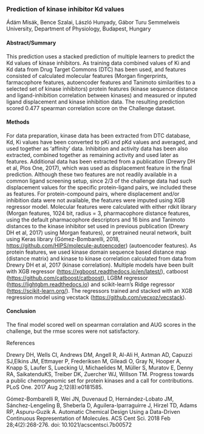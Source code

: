 ### Prediction of kinase inhibitor Kd values

Ádám Misák, Bence Szalai, László Hunyady, Gábor Turu
Semmelweis University, Department of Physiology, Budapest, Hungary

#### Abstract/Summary

This prediction uses a stacked prediction of multiple learners to predict the Kd values of kinase inhibitors. As training data combined values of Ki and Kd data from Drug Target Commons (DTC) has been used, and features consisted of calculated molecular features (Morgan fingerprints, farmacophore features, autoencoder features and Tanimoto similarities to a selected set of kinase inhibitors) protein features (kinase sequence distance and ligand-inhibition correlation between kinases) and measured or inputed ligand displacement and kinase inhibition data. The resulting prediction scored 0.477 spearman correlation score on the Challenge dataset.

#### Methods

For data preparation, kinase data has been extracted from DTC database, Kd, Ki values have been converted to pKi and pKd values and averaged, and used together as ‘affinity’ data. Inhibition and activity data has been also extracted, combined together as remaining activity and used later as features. Additional data has been extracted from a publication (Drewry DH et al, Plos One, 2017), which was used as displacement feature in the final prediction. Although these two features are not readily available in a common ligand screening setup, since 2/3 of the challenge data had such displacement values for the specific protein-ligand pairs, we included these as features. For protein-compound pairs, where displacement and/or inhibition data were not available, the features were imputed using XGB regressor model.
Molecular features were calculated with either rdkit library (Morgan features, 1024 bit, radius = 3, pharmacophore distance features, using the default pharmacophore descriptors and 16 bins and Tanimoto distances to the kinase inhibitor set used in previous publication (Drewry DH et al, 2017) using Morgan features), or pretrained neural network, built using Keras library (Gómez-Bombarelli, 2018, https://github.com/HIPS/molecule-autoencoder) (autoencoder features). As protein features, we used kinase domain sequence based distance map (distance matrix) and kinase to kinase correlation calculated from data from Drewry DH et al, 2017 (kinase correlation).
Multiple models have been built with XGB regressor (https://xgboost.readthedocs.io/en/latest/), catboost (https://github.com/catboost/catboost), LGBM regressor (https://lightgbm.readthedocs.io) and scikit-learn’s Ridge regressor (https://scikit-learn.org/). The regressors trained and stacked with an XGB regression model using vecstack (https://github.com/vecxoz/vecstack).

#### Conclusion

The final model scored well on spearman corralation and AUG scores in the challenge, but the rmse scores were not satisfactory.

References

Drewry DH, Wells CI, Andrews DM, Angell R, Al-Ali H, Axtman AD, Capuzzi SJ,Elkins JM, Ettmayer P, Frederiksen M, Gileadi O, Gray N, Hooper A, Knapp S, Laufer S, Luecking U, Michaelides M, Müller S, Muratov E, Denny RA, SaikatenduKS, Treiber DK, Zuercher WJ, Willson TM. Progress towards a public chemogenomic set for protein kinases and a call for contributions. PLoS One. 2017 Aug 2;12(8):e0181585.

Gómez-Bombarelli R, Wei JN, Duvenaud D, Hernández-Lobato JM, Sánchez-Lengeling B, Sheberla D, Aguilera-Iparraguirre J, Hirzel TD, Adams RP, Aspuru-Guzik A. Automatic Chemical Design Using a Data-Driven Continuous Representation of Molecules. ACS Cent Sci. 2018 Feb 28;4(2):268-276. doi: 10.1021/acscentsci.7b00572
